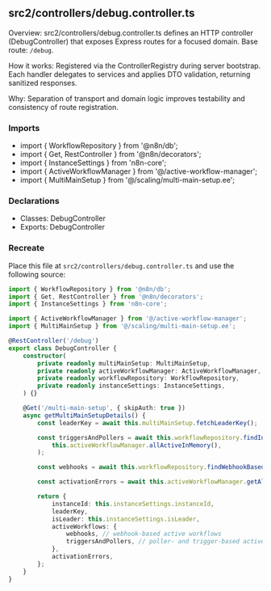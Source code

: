 ## src2/controllers/debug.controller.ts

Overview: src2/controllers/debug.controller.ts defines an HTTP controller (DebugController) that exposes Express routes for a focused domain. Base route: `/debug`.

How it works: Registered via the ControllerRegistry during server bootstrap. Each handler delegates to services and applies DTO validation, returning sanitized responses.

Why: Separation of transport and domain logic improves testability and consistency of route registration.

### Imports

- import { WorkflowRepository } from '@n8n/db';
- import { Get, RestController } from '@n8n/decorators';
- import { InstanceSettings } from 'n8n-core';
- import { ActiveWorkflowManager } from '@/active-workflow-manager';
- import { MultiMainSetup } from '@/scaling/multi-main-setup.ee';

### Declarations

- Classes: DebugController
- Exports: DebugController

### Recreate

Place this file at `src2/controllers/debug.controller.ts` and use the following source:

```ts
import { WorkflowRepository } from '@n8n/db';
import { Get, RestController } from '@n8n/decorators';
import { InstanceSettings } from 'n8n-core';

import { ActiveWorkflowManager } from '@/active-workflow-manager';
import { MultiMainSetup } from '@/scaling/multi-main-setup.ee';

@RestController('/debug')
export class DebugController {
	constructor(
		private readonly multiMainSetup: MultiMainSetup,
		private readonly activeWorkflowManager: ActiveWorkflowManager,
		private readonly workflowRepository: WorkflowRepository,
		private readonly instanceSettings: InstanceSettings,
	) {}

	@Get('/multi-main-setup', { skipAuth: true })
	async getMultiMainSetupDetails() {
		const leaderKey = await this.multiMainSetup.fetchLeaderKey();

		const triggersAndPollers = await this.workflowRepository.findIn(
			this.activeWorkflowManager.allActiveInMemory(),
		);

		const webhooks = await this.workflowRepository.findWebhookBasedActiveWorkflows();

		const activationErrors = await this.activeWorkflowManager.getAllWorkflowActivationErrors();

		return {
			instanceId: this.instanceSettings.instanceId,
			leaderKey,
			isLeader: this.instanceSettings.isLeader,
			activeWorkflows: {
				webhooks, // webhook-based active workflows
				triggersAndPollers, // poller- and trigger-based active workflows
			},
			activationErrors,
		};
	}
}

```

